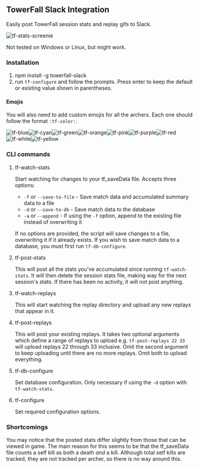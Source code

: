 ## TowerFall Slack Integration

Easily post TowerFall session stats and replay gifs to Slack.

![tf-stats-screenie](https://cloud.githubusercontent.com/assets/717690/10119244/cc8bc8cc-6444-11e5-9e02-db4de3986502.png)

Not tested on Windows or Linux, but might work.

### Installation
1. npm install -g towerfall-slack
1. run `tf-configure` and follow the prompts. Press enter to keep the default
or existing value shown in parentheses.

#### Emojis
You will also need to add custom emojis for all the archers. Each one
should follow the format `:tf-color:`.

![tf-blue](https://cloud.githubusercontent.com/assets/717690/9399443/3f66d66e-4769-11e5-81ff-b4a7744f86d5.png)![tf-cyan](https://cloud.githubusercontent.com/assets/717690/9399444/3f6e83a0-4769-11e5-9715-e0cd465f8c36.png)![tf-green](https://cloud.githubusercontent.com/assets/717690/9399445/3f6f625c-4769-11e5-8303-a4049864cbfc.png)![tf-orange](https://cloud.githubusercontent.com/assets/717690/9399446/3f6fcd14-4769-11e5-85f1-395aa55ba4b8.png)![tf-pink](https://cloud.githubusercontent.com/assets/717690/9399447/3f739f5c-4769-11e5-916c-0bdcf6dfd5cb.png)![tf-purple](https://cloud.githubusercontent.com/assets/717690/9399448/3f745988-4769-11e5-8e62-54b0617a019f.png)![tf-red](https://cloud.githubusercontent.com/assets/717690/9399449/3f78d850-4769-11e5-96bb-510b6b4c76ba.png)![tf-white](https://cloud.githubusercontent.com/assets/717690/9399450/3f7fca66-4769-11e5-97f5-406094fb7d86.png)![tf-yellow](https://cloud.githubusercontent.com/assets/717690/9399451/3f83670c-4769-11e5-9a71-30ccb4ac6fd1.png)

### CLI commands

1. tf-watch-stats

    Start watching for changes to your tf_saveData file. Accepts three options:

    * `-f` or `--save-to-file` - Save match data and accumulated summary data to a file
    * `-d` or `--save-to-db`   - Save match data to the database
    * `-a` or `--append`       - If using the `-f` option, append to the existing file instead of overwriting it

    If no options are provided, the script will save changes to a file, overwriting it if it already exists.
    If you wish to save match data to a database, you must first run `tf-db-configure`.

1. tf-post-stats

    This will post all the stats you've accumulated since running `tf-watch-stats`.
    It will then delete the session stats file, making way for the next session's stats.
    If there has been no activity, it will not post anything.

1. tf-watch-replays

    This will start watching the replay directory and upload any new replays that
    appear in it.

1. tf-post-replays

    This will post your existing replays. It takes two optional arguments which
    define a range of replays to upload e.g. `tf-post-replays 22 33` will upload replays
    22 through 33 inclusive. Omit the second argument to keep uploading until there
    are no more replays. Omit both to upload everything.

1. tf-db-configure

    Set database configuration. Only necessary if using the `-d` option with `tf-watch-stats`.

1. tf-configure

    Set required configuration options.

### Shortcomings

You may notice that the posted stats differ slightly from those that can be viewed
in game. The main reason for this seems to be that the tf_saveData file counts
a self kill as both a death *and* a kill. Although total self kills are tracked,
they are not tracked per archer, so there is no way around this.

